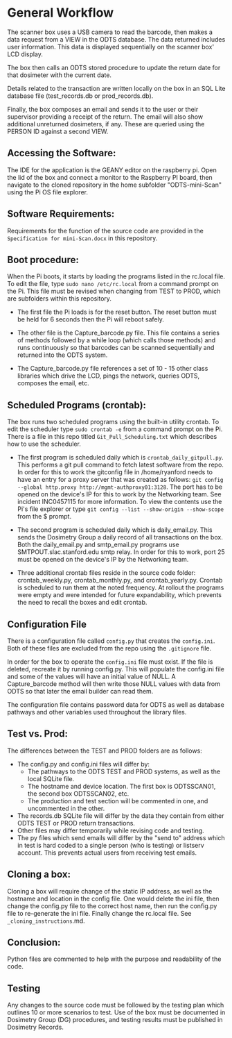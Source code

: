 # General Workflow

The scanner box uses a USB camera to read the barcode, then makes a data request from a VIEW in the ODTS database.
The data returned includes user information.  This data is displayed sequentially on the scanner box' LCD display.

The box then calls an ODTS stored procedure to update the return date for that dosimeter with the current date.

Details related to the transaction are written locally on the box in an SQL Lite database file (test_records.db or prod_records.db).

Finally, the box composes an email and sends it to the user or their supervisor providing a receipt of the return.
The email will also show additional unreturned dosimeters, if any.  These are queried using the PERSON ID against a second VIEW.

## Accessing the Software: 
The IDE for the application is the GEANY editor on the raspberry pi.  Open the lid of the box and connect a monitor to the Raspberry PI board, then navigate to the cloned repository in the home subfolder "ODTS-mini-Scan" using the Pi OS file explorer.

## Software Requirements:
Requirements for the function of the source code are provided in the `Specification for mini-Scan.docx` in this repository.

## Boot procedure:
When the Pi boots, it starts by loading the programs listed in the rc.local file.  To edit the file, type `sudo nano /etc/rc.local` from a command prompt on the Pi.  This file must be revised when changing from TEST to PROD, which are subfolders within this repository.

* The first file the Pi loads is for the reset button.  The reset button must be held for 6 seconds then the Pi will reboot safely.

* The other file is the Capture_barcode.py file.  This file contains a series of methods followed by a while loop (which calls those methods) 
and runs continuously so that barcodes can be scanned sequentially and returned into the ODTS system.

* The Capture_barcode.py file references a set of 10 - 15 other class libraries which drive the LCD, pings the network, queries ODTS, composes the email, etc.

## Scheduled Programs (crontab):
The box runs two scheduled programs using the built-in utility crontab.  To edit the scheduler type `sudo crontab -e` from a command prompt on the Pi.  There is a file in this repo titled `Git_Pull_Scheduling.txt` which describes how to use the scheduler.

* The first program is scheduled daily which is `crontab_daily_gitpull.py`.  This performs a git pull command to fetch latest software from the repo.  In order for this to work the gitconfig file in /home/ryanford needs to have an entry for a proxy server that was created as follows: `git config --global http.proxy http://mgmt-authproxy01:3128`.  The port has to be opened on the device's IP for this to work by the Networking team.  See incident INC0457115 for more information. To view the contents use the Pi's file explorer or type `git config --list --show-origin --show-scope` from the $ prompt.

* The second program is scheduled daily which is daily_email.py.  This sends the Dosimetry Group a daily record of all transactions on the box.  Both the daily_email.py and smtp_email.py programs use SMTPOUT.slac.stanford.edu smtp relay.  In order for this to work, port 25 must be opened on the device's IP by the Networking team.

* Three additional crontab files reside in the source code folder:  crontab_weekly.py, crontab_monthly.py, and crontab_yearly.py.  Crontab is scheduled to run them at the noted frequency.  At rollout the programs were empty and were intended for future expandability, which prevents the need to recall the boxes and edit crontab.

## Configuration File
There is a configuration file called `config.py` that creates the `config.ini`.  Both of these files are excluded from the repo using the `.gitignore` file.

In order for the box to operate the `config.ini` file must exist.  If the file is deleted, recreate it by running config.py.  This will populate the config.ini file and some of the values will have an initial value of NULL.  A Capture_barcode method will then write those NULL values with data from ODTS so that later the email builder can read them.

The configuration file contains password data for ODTS as well as database pathways and other variables used throughout the library files.

## Test vs. Prod:
The differences between the TEST and PROD folders are as follows:
* The config.py and config.ini files will differ by:
  * The pathways to the ODTS TEST and PROD systems, as well as the local SQLite file.
  * The hostname and device location.  The first box is ODTSSCAN01, the second box ODTSSCAN02, etc.
  * The production and test section will be commented in one, and uncommented in the other.
* The records.db SQLite file will differ by the data they contain from either ODTS TEST or PROD return transactions.
* Other files may differ temporarily while revising code and testing.
* The py files which send emails will differ by the "send to" address which in test is hard coded to a single person (who is testing) or listserv account.
This prevents actual users from receiving test emails.

## Cloning a box:
Cloning a box will require change of the static IP address, as well as the hostname and location in the config file.  One would delete the ini file, then change the config.py file to the correct host name, then run the config.py file to re-generate the ini file. Finally change the rc.local file.  See `_cloning_instructions`.md.

## Conclusion:
Python files are commented to help with the purpose and readability of the code.

## Testing
Any changes to the source code must be followed by the testing plan which outlines 10 or more scenarios to test.  Use of the box must be
documented in Dosimetry Group (DG) procedures, and testing results must be published in Dosimetry Records.



